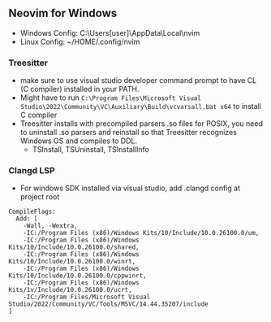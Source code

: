 ## Neovim for Windows
- Windows Config: C:\Users\[user]\AppData\Local\nvim
- Linux Config: ~/HOME/.config/nvim

### Treesitter
- make sure to use visual studio developer command prompt to have CL (C compiler) installed in your PATH.
- Might have to run ```C:\Program Files\Microsoft Visual Studio\2022\Community\VC\Auxiliary\Build\vcvarsall.bat x64``` to install C compiler
- Treesitter installs with precompiled parsers .so files for POSIX, you need to uninstall .so parsers and reinstall so that Treesitter recognizes Windows OS and compiles to DDL.
  - TSInstall, TSUninstall, TSInstallInfo
### Clangd LSP
- For windows SDK installed via visual studio, add .clangd config at project root

```
CompileFlags:
  Add: [
    -Wall, -Wextra,
    -IC:/Program Files (x86)/Windows Kits/10/Include/10.0.26100.0/um,
    -IC:/Program Files (x86)/Windows Kits/10/Include/10.0.26100.0/shared,
    -IC:/Program Files (x86)/Windows Kits/10/Include/10.0.26100.0/winrt,
    -IC:/Program Files (x86)/Windows Kits/10/Include/10.0.26100.0/cppwinrt,
    -IC:/Program Files (x86)/Windows Kits/1v/Include/10.0.26100.0/ucrt,
    -IC:/Program Files/Microsoft Visual Studio/2022/Community/VC/Tools/MSVC/14.44.35207/include
]
```
